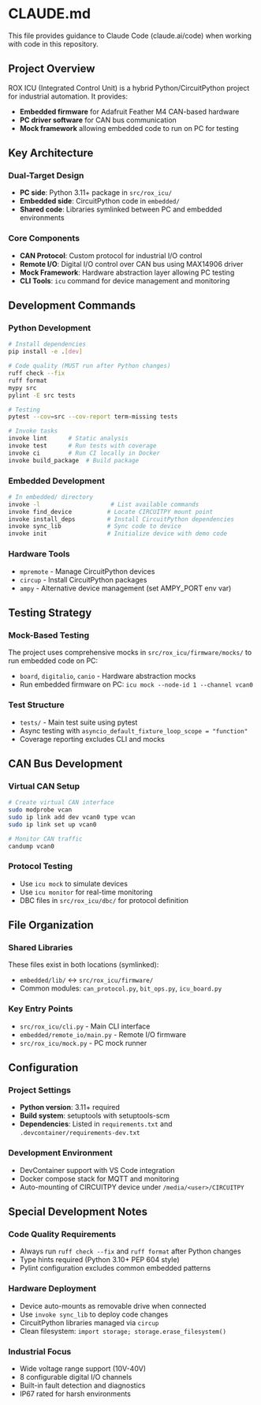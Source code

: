 # CLAUDE.md

This file provides guidance to Claude Code (claude.ai/code) when working with code in this repository.

## Project Overview

ROX ICU (Integrated Control Unit) is a hybrid Python/CircuitPython project for industrial automation. It provides:
- **Embedded firmware** for Adafruit Feather M4 CAN-based hardware
- **PC driver software** for CAN bus communication
- **Mock framework** allowing embedded code to run on PC for testing

## Key Architecture

### Dual-Target Design
- **PC side**: Python 3.11+ package in `src/rox_icu/`
- **Embedded side**: CircuitPython code in `embedded/`
- **Shared code**: Libraries symlinked between PC and embedded environments

### Core Components
- **CAN Protocol**: Custom protocol for industrial I/O control
- **Remote I/O**: Digital I/O control over CAN bus using MAX14906 driver
- **Mock Framework**: Hardware abstraction layer allowing PC testing
- **CLI Tools**: `icu` command for device management and monitoring

## Development Commands

### Python Development
```bash
# Install dependencies
pip install -e .[dev]

# Code quality (MUST run after Python changes)
ruff check --fix
ruff format
mypy src
pylint -E src tests

# Testing
pytest --cov=src --cov-report term-missing tests

# Invoke tasks
invoke lint      # Static analysis
invoke test      # Run tests with coverage
invoke ci        # Run CI locally in Docker
invoke build_package  # Build package
```

### Embedded Development
```bash
# In embedded/ directory
invoke -l                    # List available commands
invoke find_device          # Locate CIRCUITPY mount point
invoke install_deps         # Install CircuitPython dependencies
invoke sync_lib             # Sync code to device
invoke init                 # Initialize device with demo code
```

### Hardware Tools
- `mpremote` - Manage CircuitPython devices
- `circup` - Install CircuitPython packages
- `ampy` - Alternative device management (set AMPY_PORT env var)

## Testing Strategy

### Mock-Based Testing
The project uses comprehensive mocks in `src/rox_icu/firmware/mocks/` to run embedded code on PC:
- `board`, `digitalio`, `canio` - Hardware abstraction mocks
- Run embedded firmware on PC: `icu mock --node-id 1 --channel vcan0`

### Test Structure
- `tests/` - Main test suite using pytest
- Async testing with `asyncio_default_fixture_loop_scope = "function"`
- Coverage reporting excludes CLI and mocks

## CAN Bus Development

### Virtual CAN Setup
```bash
# Create virtual CAN interface
sudo modprobe vcan
sudo ip link add dev vcan0 type vcan
sudo ip link set up vcan0

# Monitor CAN traffic
candump vcan0
```

### Protocol Testing
- Use `icu mock` to simulate devices
- Use `icu monitor` for real-time monitoring
- DBC files in `src/rox_icu/dbc/` for protocol definition

## File Organization

### Shared Libraries
These files exist in both locations (symlinked):
- `embedded/lib/` ↔ `src/rox_icu/firmware/`
- Common modules: `can_protocol.py`, `bit_ops.py`, `icu_board.py`

### Key Entry Points
- `src/rox_icu/cli.py` - Main CLI interface
- `embedded/remote_io/main.py` - Remote I/O firmware
- `src/rox_icu/mock.py` - PC mock runner

## Configuration

### Project Settings
- **Python version**: 3.11+ required
- **Build system**: setuptools with setuptools-scm
- **Dependencies**: Listed in `requirements.txt` and `.devcontainer/requirements-dev.txt`

### Development Environment
- DevContainer support with VS Code integration
- Docker compose stack for MQTT and monitoring
- Auto-mounting of CIRCUITPY device under `/media/<user>/CIRCUITPY`

## Special Development Notes

### Code Quality Requirements
- Always run `ruff check --fix` and `ruff format` after Python changes
- Type hints required (Python 3.10+ PEP 604 style)
- Pylint configuration excludes common embedded patterns

### Hardware Deployment
- Device auto-mounts as removable drive when connected
- Use `invoke sync_lib` to deploy code changes
- CircuitPython libraries managed via `circup`
- Clean filesystem: `import storage; storage.erase_filesystem()`

### Industrial Focus
- Wide voltage range support (10V-40V)
- 8 configurable digital I/O channels
- Built-in fault detection and diagnostics
- IP67 rated for harsh environments
